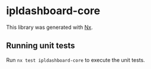 # ipldashboard-core

This library was generated with [Nx](https://nx.dev).

## Running unit tests

Run `nx test ipldashboard-core` to execute the unit tests.
